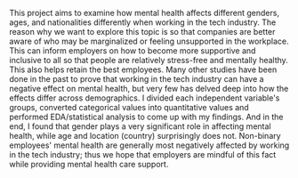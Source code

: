 This project aims to examine how mental health affects different genders, ages, and nationalities differently when working in the tech industry. The reason why we want to explore this topic is so that companies are better aware of who may be marginalized or feeling unsupported in the workplace. This can inform employers on how to become more supportive and inclusive to all so that people are relatively stress-free and mentally healthy. This also helps retain the best employees. Many other studies have been done in the past to prove that working in the tech industry can have a negative effect on mental health, but very few has delved deep into how the effects differ across demographics. I divided each independent variable's groups, converted categorical values into quantitative values and performed EDA/statistical analysis to come up with my findings. And in the end, I found that gender plays a very significant role in affecting mental health, while age and location (country) surprisingly does not. Non-binary employees' mental health are generally most negatively affected by working in the tech industry; thus we hope that employers are mindful of this fact while providing mental health care support.